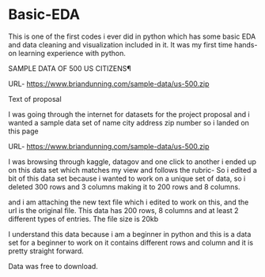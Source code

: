 # Basic-EDA

This is one of the first codes i ever did in python which has some basic EDA and data cleaning and visualization included in it. It was my first time hands-on learning experience with python.

SAMPLE DATA OF 500 US CITIZENS¶

URL- https://www.briandunning.com/sample-data/us-500.zip

Text of proposal

I was going through the internet for datasets for the project proposal and i wanted a sample data set of name city address zip number so i landed on this page

URL- https://www.briandunning.com/sample-data/us-500.zip

I was browsing through kaggle, datagov and one click to another i ended up on this data set which matches my view and follows the rubric- So i edited a bit of this data set because i wanted to work on a unique set of data, so i deleted 300 rows and 3 columns making it to 200 rows and 8 columns.

and i am attaching the new text file which i edited to work on this, and the url is the original file. This data has 200 rows, 8 columns and at least 2 different types of entries. The file size is 20kb

I understand this data because i am a beginner in python and this is a data set for a beginner to work on it contains different rows and column and it is pretty straight forward.

Data was free to download.

